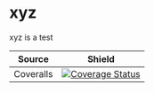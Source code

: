 # xyz
xyz is a test

| Source | Shield |
| --- | --- |
| Coveralls | [![Coverage Status](https://coveralls.io/repos/github/Asad-1/xyz/badge.svg?branch=master)](https://coveralls.io/github/Asad-1/xyz?branch=master) |
